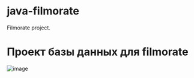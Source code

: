 # java-filmorate
Filmorate project.

# Проект базы данных для filmorate
![image](https://github.com/user-attachments/assets/f91bbb90-ca4a-40fb-a591-cfad17510b53)
